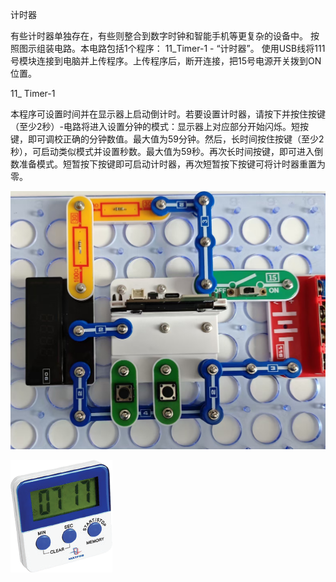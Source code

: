 计时器

有些计时器单独存在，有些则整合到数字时钟和智能手机等更复杂的设备中。
按照图示组装电路。本电路包括1个程序：
11_Timer-1 - “计时器”。
使用USB线将111号模块连接到电脑并上传程序。上传程序后，断开连接，把15号电源开关拨到ON
位置。

11_ Timer-1

本程序可设置时间并在显示器上启动倒计时。若要设置计时器，请按下并按住按键（至少2秒）-电路将进入设置分钟的模式：显示器上对应部分开始闪烁。短按键，即可调校正确的分钟数值。最大值为59分钟。然后，长时间按住按键（至少2秒），可启动类似模式并设置秒数。最大值为59秒。再次长时间按键，即可进入倒数准备模式。短暂按下按键即可启动计时器，再次短暂按下按键可将计时器重置为零。

![](088p1.jpg)

![](090p1.png)